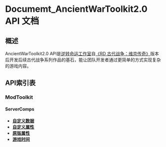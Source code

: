 # Documemt_AncientWarToolkit2.0 API 文档
## 概述

AncientWarToolkit2.0 API是[逆转命运工作室](http://www.rdcraft.cn/about/)自[《RD 古代战争：维京传奇》](https://b23.tv/vpyZTaj)版本后开发后续古代战争系列作品的基石，能让团队开发者通过更简单的方式实现复杂的游戏内容。

## API索引表

### ModToolkit

#### ServerComps

- [**自定义数据**](https://github.com/Reversal-Destiny/Documemt_AncientWarToolkit2.0/blob/89b7621f1f355604fd703d0845ed6868b7bcafcf/ModToolkit/ServerComps/ExtraData.md)
- [**自定义属性**](https://github.com/Reversal-Destiny/Documemt_AncientWarToolkit2.0/blob/89b7621f1f355604fd703d0845ed6868b7bcafcf/ModToolkit/ServerComps/ModAttributes.md)
- [**原版属性**](https://github.com/Reversal-Destiny/Documemt_AncientWarToolkit2.0/blob/2738cbfc2a86d5fd50f46284cc259e5ec17a8add/ModToolkit/ServerComps/Attributes.md)
- [**游戏时间**](https://github.com/Reversal-Destiny/Documemt_AncientWarToolkit2.0/blob/fa8ad2f133e86c29b06fe37896ac023712c6e1be/ModToolkit/ServerComps/WorldTime.md)


